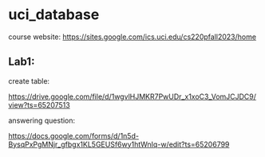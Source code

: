 # uci_database
course website:
https://sites.google.com/ics.uci.edu/cs220pfall2023/home

## Lab1:

create table:

https://drive.google.com/file/d/1wgvlHJMKR7PwUDr_x1xoC3_VomJCJDC9/view?ts=65207513

answering question: 

https://docs.google.com/forms/d/1n5d-BysqPxPgMNjr_gfbgx1KL5GEUSf6wy1htWnIq-w/edit?ts=65206799
